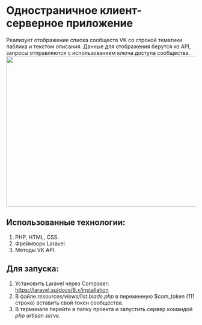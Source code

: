 # Одностраничное клиент-серверное приложение
Реализует отображение списка сообществ VK со строкой тематики паблика и текстом описания. Данные для отображения берутся из API, запросы отправляются с использованием ключа доступа сообщества.
<img src="https://user-images.githubusercontent.com/74534204/121442561-92ca3400-c994-11eb-8476-9d07f71511bd.png" align="center" height="400" width="750" >

## Использованные технологии:
1. PHP, HTML, CSS.
2. Фреймворк Laravel.
3. Методы VK API.

## Для запуска:
1. Установить Laravel через Composer: https://laravel.su/docs/8.x/installation
2. В файле _resources/views/list.blade.php_ в переменную $com_token (111 строка) вставить свой токен сообщества.
3. В терминале перейти в папку проекта и запустить сервер командой _php artisan serve_.
